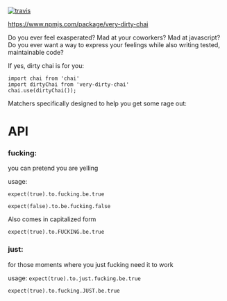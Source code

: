 
[![travis](https://travis-ci.org/ajberk/dirty-chai.svg?branch=master)](https://travis-ci.org/ajberk/dirty-chai)

https://www.npmjs.com/package/very-dirty-chai


Do you ever feel exasperated? Mad at your coworkers? Mad at javascript? Do you ever want a way to express your feelings while also writing tested, maintainable code?

If yes, dirty chai is for you:

```
import chai from 'chai'
import dirtyChai from 'very-dirty-chai'
chai.use(dirtyChai());
```

Matchers specifically designed to help you get some rage out:

# API
### fucking: 
you can pretend you are yelling

usage:

`expect(true).to.fucking.be.true`

`expect(false).to.be.fucking.false`

Also comes in capitalized form

`expect(true).to.FUCKING.be.true`


### just:
for those moments where you just fucking need it to work

usage:
`expect(true).to.just.fucking.be.true`

`expect(true).to.fucking.JUST.be.true`




